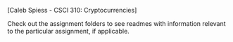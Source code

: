 [Caleb Spiess - CSCI 310: Cryptocurrencies]

Check out the assignment folders to see readmes with information relevant to the particular assignment, if applicable. 